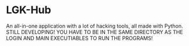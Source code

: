 # LGK-Hub
An all-in-one application with a lot of hacking tools, all made with Python.
STILL DEVELOPING!
YOU HAVE TO BE IN THE SAME DIRECTORY AS THE LOGIN AND MAIN EXECUTIABLES TO RUN THE PROGRAMS!
